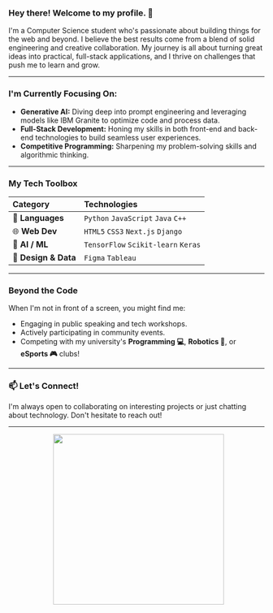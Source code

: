 ### Hey there! Welcome to my profile. 👋

I'm a Computer Science student who's passionate about building things for the web and beyond. I believe the best results come from a blend of solid engineering and creative collaboration. My journey is all about turning great ideas into practical, full-stack applications, and I thrive on challenges that push me to learn and grow.

---

### I'm Currently Focusing On:

* **Generative AI:** Diving deep into prompt engineering and leveraging models like IBM Granite to optimize code and process data.
* **Full-Stack Development:** Honing my skills in both front-end and back-end technologies to build seamless user experiences.
* **Competitive Programming:** Sharpening my problem-solving skills and algorithmic thinking.

---

### My Tech Toolbox

| Category          | Technologies                                     |
| :---------------- | :----------------------------------------------- |
| 🚀 **Languages** | `Python` `JavaScript` `Java` `C++`               |
| 🌐 **Web Dev** | `HTML5` `CSS3` `Next.js` `Django`                |
| 🤖 **AI / ML** | `TensorFlow` `Scikit-learn` `Keras`              |
| 🎨 **Design & Data** | `Figma` `Tableau`                                |

---

### Beyond the Code

When I'm not in front of a screen, you might find me:

* Engaging in public speaking and tech workshops.
* Actively participating in community events.
* Competing with my university's **Programming 💻**, **Robotics 🤖**, or **eSports 🎮** clubs!

---

### 📫 Let's Connect!

I'm always open to collaborating on interesting projects or just chatting about technology. Don't hesitate to reach out!

---

<p align="center">
  <img src="https://media1.tenor.com/m/AmywSTa7FKMAAAAd/hiii-cat.gif" width="336">
</p>
